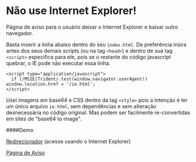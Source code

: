 # Não use Internet Explorer!
Página de aviso para o usuário deixar o Internet Explorer e baixar outro navegador.

Basta inserir a linha abaixo dentro do seu `index.html`.
De preferência insira antes dos seus demais scripts (ou na tag `<head>`) e dentro de sua tag `<script>` especifica para ele, pois se o restante do código javascript quebrar, o IE pode não executar essa linha.
  
```
<script type="application/javascript">
  if (/MSIE|Trident/.test(window.navigator.userAgent)) window.location.href = '/ie.html';
</script>
```
  
Usei imagens em base64 e CSS dentro da tag `<style>` pois a intenção é ter um único arquivo `ie.html`, sem dependências e sem alteração desnecessária no código original. Mas podem ser facilmente re-convertidas em sites de "base64 to image".

####Demo

[Redirecionador](https://maycowmoura.github.io/nao-use-ie/redirector.html) (acesse usando o Internet Explorer)

[Página de Aviso](https://maycowmoura.github.io/nao-use-ie/ie.html)
